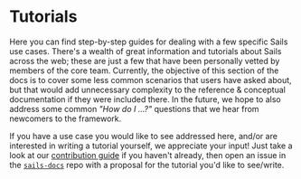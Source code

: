 # Tutorials

Here you can find step-by-step guides for dealing with a few specific Sails use cases. There's a wealth of great information and tutorials about Sails across the web; these are just a few that have been personally vetted by members of the core team.  Currently, the objective of this section of the docs is to cover some less common scenarios that users have asked about, but that would add unnecessary complexity to the reference & conceptual documentation if they were included there. In the future, we hope to also address some common _"How do I ...?"_ questions that we hear from newcomers to the framework.

If you have a use case you would like to see addressed here, and/or are interested in writing a tutorial yourself, we appreciate your input! Just take a look at our [contribution guide](http://sailsjs.com/contribute) if you haven't already, then open an issue in the [`sails-docs`](https://github.com/balderdashy/sails-docs/issues/new) repo with a proposal for the tutorial you'd like to see/write.

<docmeta name="displayName" value="Tutorials">
<docmeta name="isOverviewPage" value="true">
